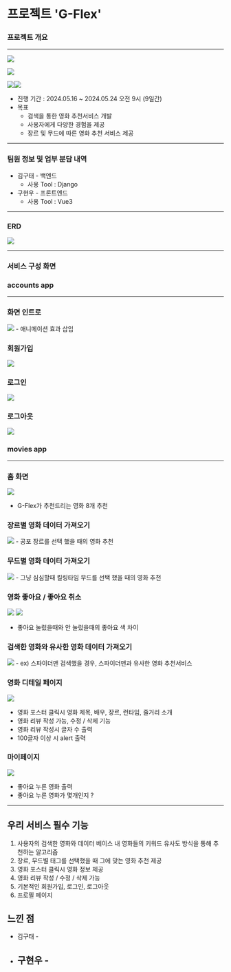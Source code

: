 # 프로젝트 'G-Flex'

### 프로젝트 개요

---


<img src ="https://img.shields.io/badge/service-Web-red"></img>


<img src ="https://img.shields.io/badge/frontend-Vue-green"></img>


<img src ="https://img.shields.io/badge/backend-Django-092E20"></img><img src ="https://img.shields.io/badge/Database-Sqlite-003B57"></img>

- 진행 기간 : 2024.05.16 ~ 2024.05.24 오전 9시 (9일간) 
- 목표 
  - 검색을 통한 영화 추천서비스 개발
  - 사용자에게 다양한 경험을 제공
  - 장르 및 무드에 따른 영화 추천 서비스 제공

---
### 팀원 정보 및 업부 분담 내역
- 김구태 - 백엔드
  - 사용 Tool : Django
- 구현우 - 프론트엔드
  - 사용 Tool : Vue3

---
### ERD

<img src ="assets/ERD(edited).png"></img>


---
### 서비스 구성 화면

### accounts app
---
  ### 화면 인트로
<img src ="assets/image-3.png"></img>
    - 애니메이션 효과 삽입
  ### 회원가입
<img src ="assets/image.png"></img>
  ### 로그인
<img src ="assets/image-1.png"></img>
  ### 로그아웃
<img src ="assets/image-2.png"></img>

### movies app
---
  ### 홈 화면
<img src ="assets/image-11.png"></img>
  - G-Flex가 추천드리는 영화 8개 추천

  ### 장르별 영화 데이터 가져오기
<img src ="assets/image-4.png"></img>
      - 공포 장르를 선택 했을 때의 영화 추천
  
  ### 무드별 영화 데이터 가져오기
<img src ="assets/image-5.png"></img>
      - 그냥 심심할때 킬링타임 무드를 선택 했을 때의 영화 추천
  
  ### 영화 좋아요 / 좋아요 취소 
<img src ="assets/image-6.png"></img>
<img src ="assets/image-7.png"></img>
  - 좋아요 눌렀을때와 안 눌렀을때의 좋아요 색 차이

  ### 검색한 영화와 유사한 영화 데이터 가져오기
<img src ="assets/image-8.png"></img>
    - ex) 스파이더맨 검색했을 경우, 스파이더맨과 유사한 영화 추천서비스

  ### 영화 디테일 페이지
<img src ="assets/image-9.png"></img>
  - 영화 포스터 클릭시 영화 제목, 배우, 장르, 런타임, 줄거리 소개
  - 영화 리뷰 작성 가능, 수정 / 삭제 기능
  - 영화 리뷰 작성시 글자 수 출력
  - 100글자 이상 시 alert 출력

  ### 마이페이지
<img src ="assets/image10.png"></img>
  - 좋아요 누른 영화 출력
  - 좋아요 누른 영화가 몇개인지 ? 

---



## 우리 서비스 필수 기능


1. 사용자의 검색한 영화와 데이터 베이스 내 영화들의 키워드 유사도 방식을 통해 추천하는 알고리즘
2. 장르, 무드별 태그를 선택했을 때 그에 맞는 영화 추천 제공
3. 영화 포스터 클릭시 영화 정보 제공
4. 영화 리뷰 작성 / 수정 / 삭제 가능
5. 기본적인 회원가입, 로그인, 로그아웃
6. 프로필 페이지

## 느낀 점 

- 김구태 -

- 구현우 - 
  - 


